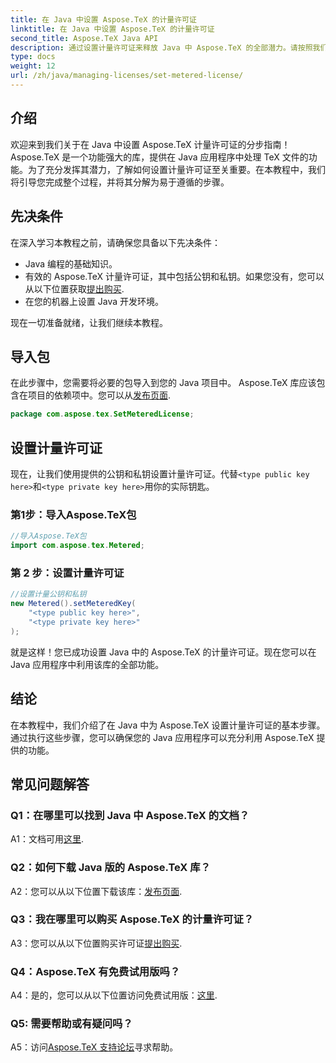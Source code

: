 ```yaml
---
title: 在 Java 中设置 Aspose.TeX 的计量许可证
linktitle: 在 Java 中设置 Aspose.TeX 的计量许可证
second_title: Aspose.TeX Java API
description: 通过设置计量许可证来释放 Java 中 Aspose.TeX 的全部潜力。请按照我们的分步指南进行无缝集成。
type: docs
weight: 12
url: /zh/java/managing-licenses/set-metered-license/
---
```

## 介绍

欢迎来到我们关于在 Java 中设置 Aspose.TeX 计量许可证的分步指南！ Aspose.TeX 是一个功能强大的库，提供在 Java 应用程序中处理 TeX 文件的功能。为了充分发挥其潜力，了解如何设置计量许可证至关重要。在本教程中，我们将引导您完成整个过程，并将其分解为易于遵循的步骤。

## 先决条件

在深入学习本教程之前，请确保您具备以下先决条件：

- Java 编程的基础知识。
- 有效的 Aspose.TeX 计量许可证，其中包括公钥和私钥。如果您没有，您可以从以下位置获取[提出购买](https://purchase.aspose.com/buy).
- 在您的机器上设置 Java 开发环境。

现在一切准备就绪，让我们继续本教程。

## 导入包

在此步骤中，您需要将必要的包导入到您的 Java 项目中。 Aspose.TeX 库应该包含在项目的依赖项中。您可以从[发布页面](https://releases.aspose.com/tex/java/).

```java
package com.aspose.tex.SetMeteredLicense;
```

## 设置计量许可证

现在，让我们使用提供的公钥和私钥设置计量许可证。代替`<type public key here>`和`<type private key here>`用你的实际钥匙。

### 第1步：导入Aspose.TeX包

```java
//导入Aspose.TeX包
import com.aspose.tex.Metered;
```

### 第 2 步：设置计量许可证

```java
//设置计量公钥和私钥
new Metered().setMeteredKey(
    "<type public key here>",
    "<type private key here>"
);
```

就是这样！您已成功设置 Java 中的 Aspose.TeX 的计量许可证。现在您可以在 Java 应用程序中利用该库的全部功能。

## 结论

在本教程中，我们介绍了在 Java 中为 Aspose.TeX 设置计量许可证的基本步骤。通过执行这些步骤，您可以确保您的 Java 应用程序可以充分利用 Aspose.TeX 提供的功能。

## 常见问题解答

### Q1：在哪里可以找到 Java 中 Aspose.TeX 的文档？

 A1：文档可用[这里](https://reference.aspose.com/tex/java/).

### Q2：如何下载 Java 版的 Aspose.TeX 库？

 A2：您可以从以下位置下载该库：[发布页面](https://releases.aspose.com/tex/java/).

### Q3：我在哪里可以购买 Aspose.TeX 的计量许可证？

 A3：您可以从以下位置购买许可证[提出购买](https://purchase.aspose.com/buy).

### Q4：Aspose.TeX 有免费试用版吗？

 A4：是的，您可以从以下位置访问免费试用版：[这里](https://releases.aspose.com/).

### Q5: 需要帮助或有疑问吗？

 A5：访问[Aspose.TeX 支持论坛](https://forum.aspose.com/c/tex/47)寻求帮助。